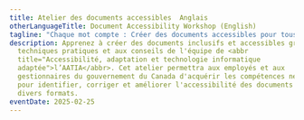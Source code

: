 ```yaml
---
title: Atelier des documents accessibles  Anglais
otherLanguageTitle: Document Accessibility Workshop (English)
tagline: "Chaque mot compte : Créer des documents accessibles pour tous"
description: Apprenez à créer des documents inclusifs et accessibles grâce aux
  techniques pratiques et aux conseils de l'équipe de <abbr
  title="Accessibilité, adaptation et technologie informatique
  adaptée">l’AATIA</abbr>. Cet atelier permettra aux employés et aux
  gestionnaires du gouvernement du Canada d'acquérir les compétences nécessaires
  pour identifier, corriger et améliorer l'accessibilité des documents dans
  divers formats.
eventDate: 2025-02-25
---
```


